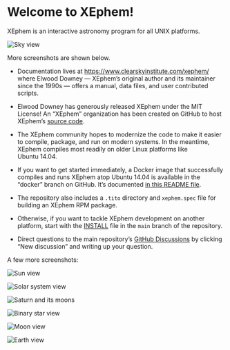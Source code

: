 
# Welcome to XEphem!

XEphem is an interactive astronomy program for all UNIX platforms.

![Sky view](/GUI/xephem/help/png/sky-view.png?raw=true)

More screenshots are shown below.

* Documentation lives at <https://www.clearskyinstitute.com/xephem/>
  where Elwood Downey —
  XEphem’s original author and its maintainer since the 1990s —
  offers a manual, data files, and user contributed scripts.

* Elwood Downey has generously released XEphem under the MIT License!
  An “XEphem” organization has been created on GitHub
  to host XEphem’s [source code](https://github.com/XEphem/XEphem).

* The XEphem community hopes to modernize the code
  to make it easier to compile, package, and run on modern systems.
  In the meantime,
  XEphem compiles most readily on older Linux platforms
  like Ubuntu 14.04.

* If you want to get started immediately,
  a Docker image
  that successfully compiles and runs XEphem atop Ubuntu 14.04
  is available in the “docker” branch on GitHub.
  It’s documented
  [in this README file](https://github.com/XEphem/XEphem/blob/docker/container/README.md).

* The repository also includes a `.tito` directory
  and `xephem.spec` file for building an XEphem RPM package.

* Otherwise,
  if you want to tackle XEphem development on another platform,
  start with the
  [INSTALL](https://github.com/XEphem/XEphem/blob/main/INSTALL)
  file in the `main` branch of the repository.

* Direct questions to the main repository’s
  [GitHub Discussions](https://github.com/XEphem/XEphem/discussions)
  by clicking “New discussion” and writing up your question.

A few more screenshots:

![Sun view](/GUI/xephem/help/png/sun-view.png?raw=true)

![Solar system view](/GUI/xephem/help/png/solsys.png?raw=true)

![Saturn and its moons](/GUI/xephem/help/png/saturn.png?raw=true)

![Binary star view](/GUI/xephem/help/png/sky-binary.png?raw=true)

![Moon view](/GUI/xephem/help/png/moon.png?raw=true)

![Earth view](/GUI/xephem/help/png/earth.png?raw=true)
